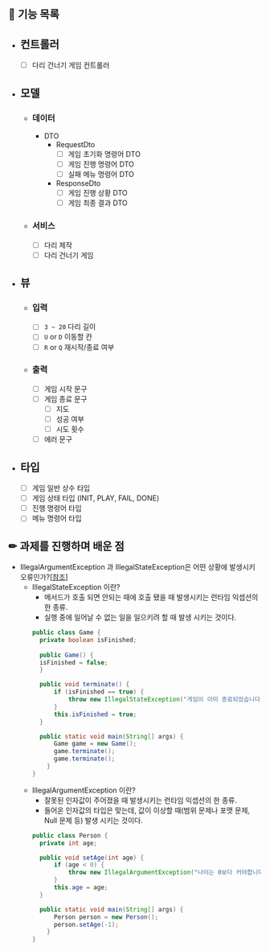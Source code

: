 ## 🚀 기능 목록
- ## 컨트롤러
  - [ ] 다리 건너기 게임 컨트롤러
- ## 모델
  - ### 데이터
    - DTO
      - RequestDto
        - [ ] 게임 초기화 명령어 DTO
        - [ ] 게임 진행 명령어 DTO
        - [ ] 실패 메뉴 명령어 DTO
      - ResponseDto
        - [ ] 게임 진행 상황 DTO
        - [ ] 게임 최종 결과 DTO
  - ### 서비스
    - [ ] 다리 제작
    - [ ] 다리 건너기 게임
- ## 뷰
  - ### 입력
    - [ ] `3 ~ 20` 다리 길이
    - [ ] `U` or `D` 이동할 칸
    - [ ] `R` or `Q` 재시작/종료 여부
  - ### 출력
    - [ ] 게임 시작 문구
    - [ ] 게임 종료 문구
      - [ ] 지도
      - [ ] 성공 여부
      - [ ] 시도 횟수
    - [ ] 에러 문구
- ## 타입
  - [ ] 게임 일반 상수 타입
  - [ ] 게임 상태 타입 (INIT, PLAY, FAIL, DONE)
  - [ ] 진행 명령어 타입
  - [ ] 메뉴 명령어 타입

## ✏ 과제를 진행하며 배운 점
- IllegalArgumentException 과 IllegalStateException은 어떤 상황에 발생시키 오류인가?[[참조](https://stackoverflow.com/questions/20169127/what-is-illegalstateexception)]
  - IllegalStateException 이란?
    - 메서드가 호출 되면 안되는 때에 호출 됐을 때 발생시키는 런타임 익셉션의 한 종류.
    - 실행 중에 일어날 수 없는 일을 일으키려 할 때 발생 시키는 것이다.
    ```java
    public class Game {
      private boolean isFinished;
      
      public Game() {
      isFinished = false;
      }  
    
      public void terminate() {
          if (isFinished == true) {
              throw new IllegalStateException("게임이 이미 종료되었습니다.");
          }
          this.isFinished = true;
      }
    
      public static void main(String[] args) {
          Game game = new Game();
          game.terminate();
          game.terminate();
        }
    }
    ```
  - IllegalArgumentException 이란?
    - 잘못된 인자값이 주어졌을 때 발생시키는 런타임 익셉션의 한 종류.
    - 들어온 인자값의 타입은 맞는데, 값이 이상할 때(범위 문제나 포맷 문제, Null 문제 등) 발생 시키는 것이다.
    ```java
    public class Person {
      private int age;

      public void setAge(int age) {
          if (age < 0) {
              throw new IllegalArgumentException("나이는 0보다 커야합니다.");
          }
          this.age = age;
      }
    
      public static void main(String[] args) {
          Person person = new Person();
          person.setAge(-1);
        }
    }
    ```
